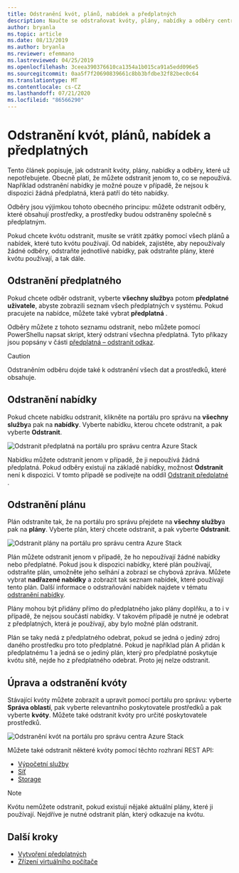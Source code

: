 ```yaml
---
title: Odstranění kvót, plánů, nabídek a předplatných
description: Naučte se odstraňovat kvóty, plány, nabídky a odběry centra Azure Stack.
author: bryanla
ms.topic: article
ms.date: 08/13/2019
ms.author: bryanla
ms.reviewer: efemmano
ms.lastreviewed: 04/25/2019
ms.openlocfilehash: 3ceea390376610ca1354a1b015ca91a5edd096e5
ms.sourcegitcommit: 0aa5f7f20690839661c8bb3bfdbe32f82bec0c64
ms.translationtype: MT
ms.contentlocale: cs-CZ
ms.lasthandoff: 07/21/2020
ms.locfileid: "86566290"
---
```

# <a name="delete-quotas-plans-offers-and-subscriptions"></a>Odstranění kvót, plánů, nabídek a předplatných

Tento článek popisuje, jak odstranit kvóty, plány, nabídky a odběry, které už nepotřebujete. Obecně platí, že můžete odstranit jenom to, co se nepoužívá. Například odstranění nabídky je možné pouze v případě, že nejsou k dispozici žádná předplatná, která patří do této nabídky.

Odběry jsou výjimkou tohoto obecného principu: můžete odstranit odběry, které obsahují prostředky, a prostředky budou odstraněny společně s předplatným.

Pokud chcete kvótu odstranit, musíte se vrátit zpátky pomocí všech plánů a nabídek, které tuto kvótu používají. Od nabídek, zajistěte, aby nepoužívaly žádné odběry, odstraňte jednotlivé nabídky, pak odstraňte plány, které kvótu používají, a tak dále.

## <a name="delete-a-subscription"></a>Odstranění předplatného

Pokud chcete odběr odstranit, vyberte **všechny služby**a potom **předplatné uživatele**, abyste zobrazili seznam všech předplatných v systému. Pokud pracujete na nabídce, můžete také vybrat **předplatná** .

Odběry můžete z tohoto seznamu odstranit, nebo můžete pomocí PowerShellu napsat skript, který odstraní všechna předplatná. Tyto příkazy jsou popsány v části [předplatná – odstranit odkaz](/rest/api/azurestack/subscriptions/delete).

> [!CAUTION]
> Odstraněním odběru dojde také k odstranění všech dat a prostředků, které obsahuje.

## <a name="delete-an-offer"></a>Odstranění nabídky

Pokud chcete nabídku odstranit, klikněte na portálu pro správu na **všechny služby**a pak na **nabídky**. Vyberte nabídku, kterou chcete odstranit, a pak vyberte **Odstranit**.

![Odstranit předplatná na portálu pro správu centra Azure Stack](media/azure-stack-delete-offer/delsub1.png)

Nabídku můžete odstranit jenom v případě, že ji nepoužívá žádná předplatná. Pokud odběry existují na základě nabídky, možnost **Odstranit** není k dispozici. V tomto případě se podívejte na oddíl [Odstranit předplatné](#delete-a-subscription) .

## <a name="delete-a-plan"></a>Odstranění plánu

Plán odstraníte tak, že na portálu pro správu přejdete na **všechny služby**a pak na **plány**. Vyberte plán, který chcete odstranit, a pak vyberte **Odstranit**.

![Odstranit plány na portálu pro správu centra Azure Stack](media/azure-stack-delete-offer/delsub2.png)

Plán můžete odstranit jenom v případě, že ho nepoužívají žádné nabídky nebo předplatné. Pokud jsou k dispozici nabídky, které plán používají, odstraňte plán, umožněte jeho selhání a zobrazí se chybová zpráva. Můžete vybrat **nadřazené nabídky** a zobrazit tak seznam nabídek, které používají tento plán. Další informace o odstraňování nabídek najdete v tématu [odstranění nabídky](#delete-an-offer).

Plány mohou být přidány přímo do předplatného jako plány doplňku, a to i v případě, že nejsou součástí nabídky. V takovém případě je nutné je odebrat z předplatných, která je používají, aby bylo možné plán odstranit.

Plán se taky nedá z předplatného odebrat, pokud se jedná o jediný zdroj daného prostředku pro toto předplatné. Pokud je například plán A přidán k předplatnému 1 a jedná se o jediný plán, který pro předplatné poskytuje kvótu sítě, nejde ho z předplatného odebrat. Proto jej nelze odstranit.

## <a name="edit-and-delete-a-quota"></a>Úprava a odstranění kvóty

Stávající kvóty můžete zobrazit a upravit pomocí portálu pro správu: vyberte **Správa oblastí**, pak vyberte relevantního poskytovatele prostředků a pak vyberte  **kvóty**. Můžete také odstranit kvóty pro určité poskytovatele prostředků.

![Odstranění kvót na portálu pro správu centra Azure Stack](media/azure-stack-delete-offer/delsub3.png)

Můžete také odstranit některé kvóty pomocí těchto rozhraní REST API:

- [Výpočetní služby](/rest/api/azurestack/quotas/delete)
- [Síť](/rest/api/azurestack/quotas%20(network)/delete)
- [Storage](/rest/api/azurestack/storagequotas/delete)

> [!NOTE]
> Kvótu nemůžete odstranit, pokud existují nějaké aktuální plány, které ji používají. Nejdříve je nutné odstranit plán, který odkazuje na kvótu.

## <a name="next-steps"></a>Další kroky

- [Vytvoření předplatných](azure-stack-subscribe-plan-provision-vm.md)
- [Zřízení virtuálního počítače](../user/azure-stack-create-vm-template.md)
